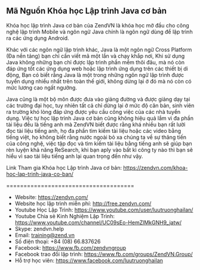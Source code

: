 <h2>Mã Nguồn Khóa học Lập trình Java cơ bản</h2>

Khóa học lập trình Java cơ bản của ZendVN là khóa học mở đầu cho công nghệ lập trình Mobile và ngôn ngữ Java chính là ngôn ngữ dùng để lập trình ra các ứng dụng Android.

Khác với các ngôn ngữ lập trình khác, Java là một ngôn ngữ Cross Platform (Đa nền tảng) bạn chỉ cần viết mã một lần và chạy khắp nơi, Khi sử dụng Java không những bạn chỉ được lập trình phần mềm thôi đâu, mà nó còn đáp ứng tốt các ứng dụng web hoặc lập trình ứng dụng trên các thiết bị di động, Bạn có biết rằng Java là một trong những ngôn ngữ lập trình được tuyển dụng nhiều nhất trên toàn thế giới, không dừng lại ở đó mà nó còn có mức lương cao ngất ngưởng.

Java cũng là một bộ môn được đưa vào giảng đường và được giảng dạy tại các trường đại học, tuy nhiên tất cả chỉ dừng lại ở mức độ căn bản, sinh viên ra trường khó lòng đáp ứng được yêu cầu công việc của các nhà tuyển dụng. Việc tự học lập trình Java cơ bản cũng không hiệu quả lắm vì đa phần tài liệu đều là tiếng anh mà ZendVN biết được rằng khá nhiều bạn rất lười đọc tài liệu tiếng anh, họ đa phần tìm kiếm tài liệu hoặc các video bằng tiếng việt, họ không biết rằng nước ngoài bỏ xa chúng ta về sự thăng tiến của công nghệ, việc tập đọc và tìm kiếm tài liệu bằng tiếng anh sẽ giúp bạn rèn luyện khả năng ReSearch, khi bạn aply vào bất kì công ty nào thì bạn sẽ hiểu vì sao tài liệu tiếng anh lại quan trọng đến như vậy.

Link Tham gia Khóa học Lập trình Java cơ bản: https://zendvn.com/khoa-hoc-lap-trinh-java-co-ban/

=====================================
- Website: https://zendvn.com/
- Website học lập trình miễn phí: http://free.zendvn.com/
- Youtube Học Lập Trình: https://www.youtube.com/user/luutruonghailan/
- Youtube Chia sẻ Kinh Nghiệm Lập Trình: https://www.youtube.com/channel/UC09sEo-HemZlMkGNH9_jatw/
- Skype: zendvn.help
- Email: training@zend.vn
- Số điện thoại: +84 (08) 66.837626
- Facebook: https://www.fb.com/zendvngroup
- Facebook trao đổi lập trình: https://www.fb.com/groups/ZendVN.Group/
- Hỗ trợ học viên: https://www.facebook.com/luutruonghailan
